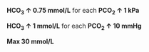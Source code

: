 **HCO<sub>3</sub> ↑ 0.75 mmol/L** for each **PCO<sub>2</sub> ↑ 1 kPa**

**HCO<sub>3</sub> ↑ 1 mmol/L** for each **PCO<sub>2</sub> ↑ 10 mmHg**

**Max 30 mmol/L**
